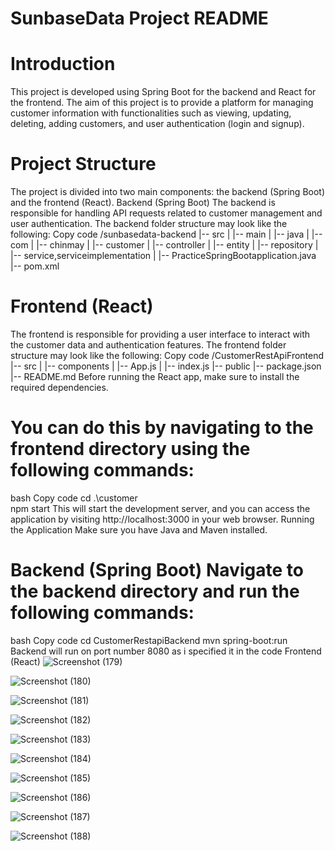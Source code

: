 
# SunbaseData Project README

# Introduction

This project is developed using Spring Boot for the backend and React for the frontend. The aim of this project is to provide a platform for managing customer information with functionalities such as viewing, updating, deleting, adding customers, and user authentication (login and signup).

# Project Structure

The project is divided into two main components: the backend (Spring Boot) and the frontend (React).
Backend (Spring Boot)
The backend is responsible for handling API requests related to customer management and user authentication. The backend folder structure may look like the following:
Copy code
/sunbasedata-backend
|-- src
|   |-- main
|       |-- java
|           |-- com
|               |-- chinmay
|                   |-- customer
|                       |-- controller
|                       |-- entity
|                       |-- repository
|                       |-- service,serviceimplementation
|                       |-- PracticeSpringBootapplication.java
|-- pom.xml

# Frontend (React)

The frontend is responsible for providing a user interface to interact with the customer data and authentication features. The frontend folder structure may look like the following:
Copy code
/CustomerRestApiFrontend
|-- src
|   |-- components
|   |-- App.js
|   |-- index.js
|-- public
|-- package.json
|-- README.md
Before running the React app, make sure to install the required dependencies. 

# You can do this by navigating to the frontend directory using the following commands:
bash
Copy code
cd .\customer\
npm start 
This will start the development server, and you can access the application by visiting http://localhost:3000 in your web browser.
Running the Application Make sure you have Java and Maven installed. 

# Backend (Spring Boot)  Navigate to the backend directory and run the following commands:
bash
Copy code
cd CustomerRestapiBackend
mvn spring-boot:run
Backend will run on port number 8080 as i specified it in the code 
Frontend (React)
![Screenshot (179)](https://github.com/chinmay0703/SunbaseData/assets/121102640/f5a895b6-fa19-414c-8e0e-017549ff5381)

![Screenshot (180)](https://github.com/chinmay0703/SunbaseData/assets/121102640/b1945638-31c7-45a8-8f7d-9a6736e35849)

![Screenshot (181)](https://github.com/chinmay0703/SunbaseData/assets/121102640/ca598f75-e7a8-475f-8a6a-04da079e0ce3)

![Screenshot (182)](https://github.com/chinmay0703/SunbaseData/assets/121102640/d98ae6e8-2154-4078-b0af-2c40225ee524)

![Screenshot (183)](https://github.com/chinmay0703/SunbaseData/assets/121102640/9be9b994-5ee1-4dde-957d-1bc3f0991268)

![Screenshot (184)](https://github.com/chinmay0703/SunbaseData/assets/121102640/11e9c0b9-ec85-4fb6-bf44-fdaf204d9bcb)

![Screenshot (185)](https://github.com/chinmay0703/SunbaseData/assets/121102640/0e1aa47b-e83c-4643-a2fd-5f55fbfaffb6)


![Screenshot (186)](https://github.com/chinmay0703/SunbaseData/assets/121102640/41136c47-0cf6-440f-8391-b96a1ef8cdf1)


![Screenshot (187)](https://github.com/chinmay0703/SunbaseData/assets/121102640/65dbbc1a-acb8-4fc8-ae83-d989970c9c83)


![Screenshot (188)](https://github.com/chinmay0703/SunbaseData/assets/121102640/6f4710ba-0e6b-4876-b746-913ddaba13b5)






